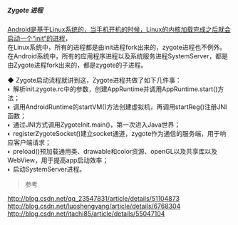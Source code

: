 ##### Zygote 进程

[Android是基于Linux系统的，当手机开机的时候，Linux的内核加载完成之后就会启动一个“init“的进程](fork_Zygote.md)，   
在Linux系统中，所有的进程都是由init进程fork出来的，zygote进程也不例外。  
在Android系统中，所有的应用程序进程以及系统服务进程SystemServer，都是由Zygote进程fork出来的，都是zygote的子进程。  

◆ Zygote启动流程就讲到这，Zygote进程共做了如下几件事：   
◐ 解析init.zygote.rc中的参数，创建AppRuntime并调用AppRuntime.start()方法；  
◐ 调用AndroidRuntime的startVM()方法创建虚拟机，再调用startReg()注册JNI函数；     
◐ 通过JNI方式调用ZygoteInit.main()，第一次进入Java世界；      
◐ registerZygoteSocket()建立socket通道，zygote作为通信的服务端，用于响应客户端请求；   
◐ preload()预加载通用类、drawable和color资源、openGL以及共享库以及WebView，用于提高app启动效率；  
◐ 启动SystemServer进程。  


> 参考   

http://blog.csdn.net/qq_23547831/article/details/51104873  
http://blog.csdn.net/luoshengyang/article/details/6768304    
http://blog.csdn.net/itachi85/article/details/55047104  



